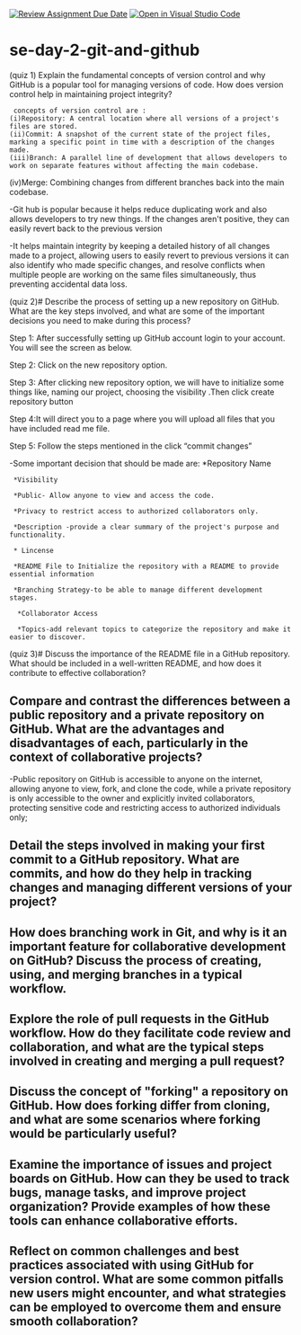 [![Review Assignment Due Date](https://classroom.github.com/assets/deadline-readme-button-22041afd0340ce965d47ae6ef1cefeee28c7c493a6346c4f15d667ab976d596c.svg)](https://classroom.github.com/a/8wgCKhpZ)
[![Open in Visual Studio Code](https://classroom.github.com/assets/open-in-vscode-2e0aaae1b6195c2367325f4f02e2d04e9abb55f0b24a779b69b11b9e10269abc.svg)](https://classroom.github.com/online_ide?assignment_repo_id=18411520&assignment_repo_type=AssignmentRepo)
# se-day-2-git-and-github


(quiz 1) Explain the fundamental concepts of version control and why GitHub is a popular tool for managing versions of code. How does version control help in maintaining project integrity?

     concepts of version control are :
    (i)Repository: A central location where all versions of a project's files are stored. 
    (ii)Commit: A snapshot of the current state of the project files, marking a specific point in time with a description of the changes made. 
    (iii)Branch: A parallel line of development that allows developers to work on separate features without affecting the main codebase. 
   (iv)Merge: Combining changes from different branches back into the main codebase.
 

-Git hub is popular because it helps reduce duplicating work and also  allows developers to try new things. If the changes aren't positive, they can easily revert back to the previous version


-It helps maintain integrity by keeping a detailed history of all changes made to a project, allowing users to easily revert to previous versions it can also  identify who made specific changes, and resolve conflicts when multiple people are working on the same files simultaneously, thus preventing accidental data loss.

 (quiz 2)# Describe the process of setting up a new repository on GitHub. What are the key steps involved, and what are some of the important decisions you need to make during this process?

  Step 1: After successfully setting up GitHub account login to your account. You will see the screen as below.

  Step 2: Click on the new repository option.


  Step 3: After clicking new repository option, we will have to initialize some things like, naming our project, choosing the visibility .Then click create 
repository button

   Step 4:It will direct you to a page where you will upload all files that you have included read me file.

  Step 5: Follow the steps mentioned in the  click “commit changes”


-Some important decision that should be made are:
     *Repository Name

     *Visibility

     *Public- Allow anyone to view and access the code. 

     *Privacy to restrict access to authorized collaborators only. 

     *Description -provide a clear summary of the project's purpose and functionality. 

     * Lincense

     *README File to Initialize the repository with a README to provide essential information 

     *Branching Strategy-to be able to manage different development stages. 

      *Collaborator Access

      *Topics-add relevant topics to categorize the repository and make it easier to discover. 

(quiz 3)# Discuss the importance of the README file in a GitHub repository. What should be included in a well-written README, and how does it contribute to effective collaboration?

 
## Compare and contrast the differences between a public repository and a private repository on GitHub. What are the advantages and disadvantages of each, particularly in the context of collaborative projects?

-Public repository on GitHub is accessible to anyone on the internet, allowing anyone to view, fork, and clone the code, while a private repository is only accessible to the owner and explicitly invited collaborators, protecting sensitive code and restricting access to authorized individuals only; 

## Detail the steps involved in making your first commit to a GitHub repository. What are commits, and how do they help in tracking changes and managing different versions of your project?

## How does branching work in Git, and why is it an important feature for collaborative development on GitHub? Discuss the process of creating, using, and merging branches in a typical workflow.

## Explore the role of pull requests in the GitHub workflow. How do they facilitate code review and collaboration, and what are the typical steps involved in creating and merging a pull request?

## Discuss the concept of "forking" a repository on GitHub. How does forking differ from cloning, and what are some scenarios where forking would be particularly useful?

## Examine the importance of issues and project boards on GitHub. How can they be used to track bugs, manage tasks, and improve project organization? Provide examples of how these tools can enhance collaborative efforts.

## Reflect on common challenges and best practices associated with using GitHub for version control. What are some common pitfalls new users might encounter, and what strategies can be employed to overcome them and ensure smooth collaboration?
